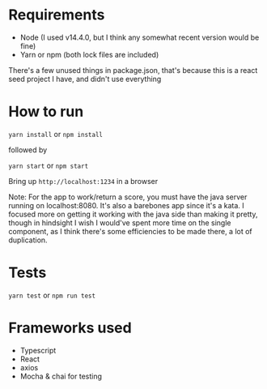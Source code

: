 # Requirements
- Node (I used v14.4.0, but I think any somewhat recent version would be fine)
- Yarn or npm (both lock files are included)

There's a few unused things in package.json, that's because this is a react seed project I have, and didn't use everything
# How to run
`yarn install`
or 
`npm install`

followed by

`yarn start`
or 
`npm start`

Bring up `http://localhost:1234` in a browser

Note: For the app to work/return a score, you must have the java server running on localhost:8080. It's also a barebones app since it's a kata. I focused more on getting it working with the java side than making it pretty, though in hindsight I wish I would've spent more time on the single component, as I think there's some efficiencies to be made there, a lot of duplication.

# Tests
`yarn test`
or
`npm run test`

# Frameworks used
- Typescript
- React
- axios
- Mocha & chai for testing
